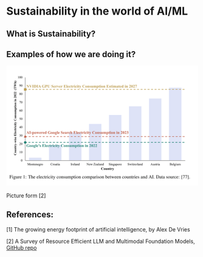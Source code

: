 # Sustainability in the world of AI/ML

## What is Sustainability?



## Examples of how we are doing it?

![image-20240125083852598](./assets/image-20240125083852598.png)

Picture form [2]

## References:



[1] The growing energy footprint of artificial intelligence, by Alex De Vries

[2] A Survey of Resource Efficient LLM and Multimodal Foundation Models, [GitHub repo](https://github.com/UbiquitousLearning/Efficient_Foundation_Model_Survey) 

